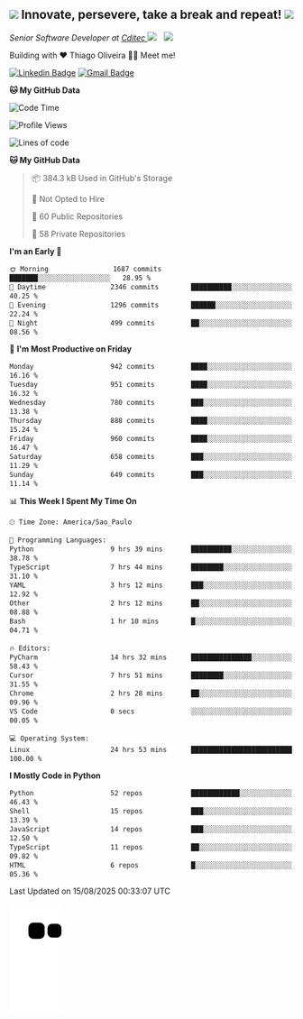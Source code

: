 <h2><img src="https://emojis.slackmojis.com/emojis/images/1531849430/4246/blob-sunglasses.gif?1531849430" width="30"/> Innovate, persevere, take a break and repeat! <img src="https://media.giphy.com/media/12oufCB0MyZ1Go/giphy.gif" width="50"></h2>
<img align='right' src="https://media.giphy.com/media/M9gbBd9nbDrOTu1Mqx/giphy.gif" width="230">
<p><em>Senior Software Developer at <a href="https://www.cditec.com.br/">Cditec
</a><img src="https://media.giphy.com/media/WUlplcMpOCEmTGBtBW/giphy.gif" width="30"> 
</em></p>



Building with ❤️ Thiago Oliveira 👋🏽 Meet me!

[![Linkedin Badge](https://img.shields.io/badge/-Thiago-blue?style=flat-square&logo=Linkedin&logoColor=white&link=https://www.linkedin.com/in/tgmarinho/)](https://www.linkedin.com/in/thiagoceconelo/) 
[![Gmail Badge](https://img.shields.io/badge/-thiceconelo@gmail.com-c14438?style=flat-square&logo=Gmail&logoColor=white&link=mailto:thiceconelo@gmail.com)](mailto:thiceconelo@gmail.com)

</em></p>

<!-- <span style="height ">
![Anurag's GitHub stats](https://github-readme-stats.vercel.app/api?username=arthurspk&show_icons=true&theme=tokyonight)
</span> -->

**🐱 My GitHub Data** 
<!--START_SECTION:waka-->
![Code Time](http://img.shields.io/badge/Code%20Time-3%2C541%20hrs%2016%20mins-blue)

![Profile Views](http://img.shields.io/badge/Profile%20Views-0-blue)

![Lines of code](https://img.shields.io/badge/From%20Hello%20World%20I%27ve%20Written-10.5%20million%20lines%20of%20code-blue)

**🐱 My GitHub Data** 

> 📦 384.3 kB Used in GitHub's Storage 
 > 
> 🚫 Not Opted to Hire
 > 
> 📜 60 Public Repositories 
 > 
> 🔑 58 Private Repositories 
 > 
**I'm an Early 🐤** 

```text
🌞 Morning                1687 commits        ███████░░░░░░░░░░░░░░░░░░   28.95 % 
🌆 Daytime                2346 commits        ██████████░░░░░░░░░░░░░░░   40.25 % 
🌃 Evening                1296 commits        ██████░░░░░░░░░░░░░░░░░░░   22.24 % 
🌙 Night                  499 commits         ██░░░░░░░░░░░░░░░░░░░░░░░   08.56 % 
```
📅 **I'm Most Productive on Friday** 

```text
Monday                   942 commits         ████░░░░░░░░░░░░░░░░░░░░░   16.16 % 
Tuesday                  951 commits         ████░░░░░░░░░░░░░░░░░░░░░   16.32 % 
Wednesday                780 commits         ███░░░░░░░░░░░░░░░░░░░░░░   13.38 % 
Thursday                 888 commits         ████░░░░░░░░░░░░░░░░░░░░░   15.24 % 
Friday                   960 commits         ████░░░░░░░░░░░░░░░░░░░░░   16.47 % 
Saturday                 658 commits         ███░░░░░░░░░░░░░░░░░░░░░░   11.29 % 
Sunday                   649 commits         ███░░░░░░░░░░░░░░░░░░░░░░   11.14 % 
```


📊 **This Week I Spent My Time On** 

```text
🕑︎ Time Zone: America/Sao_Paulo

💬 Programming Languages: 
Python                   9 hrs 39 mins       ██████████░░░░░░░░░░░░░░░   38.78 % 
TypeScript               7 hrs 44 mins       ████████░░░░░░░░░░░░░░░░░   31.10 % 
YAML                     3 hrs 12 mins       ███░░░░░░░░░░░░░░░░░░░░░░   12.92 % 
Other                    2 hrs 12 mins       ██░░░░░░░░░░░░░░░░░░░░░░░   08.88 % 
Bash                     1 hr 10 mins        █░░░░░░░░░░░░░░░░░░░░░░░░   04.71 % 

🔥 Editors: 
PyCharm                  14 hrs 32 mins      ███████████████░░░░░░░░░░   58.43 % 
Cursor                   7 hrs 51 mins       ████████░░░░░░░░░░░░░░░░░   31.55 % 
Chrome                   2 hrs 28 mins       ██░░░░░░░░░░░░░░░░░░░░░░░   09.96 % 
VS Code                  0 secs              ░░░░░░░░░░░░░░░░░░░░░░░░░   00.05 % 

💻 Operating System: 
Linux                    24 hrs 53 mins      █████████████████████████   100.00 % 
```

**I Mostly Code in Python** 

```text
Python                   52 repos            ████████████░░░░░░░░░░░░░   46.43 % 
Shell                    15 repos            ███░░░░░░░░░░░░░░░░░░░░░░   13.39 % 
JavaScript               14 repos            ███░░░░░░░░░░░░░░░░░░░░░░   12.50 % 
TypeScript               11 repos            ██░░░░░░░░░░░░░░░░░░░░░░░   09.82 % 
HTML                     6 repos             █░░░░░░░░░░░░░░░░░░░░░░░░   05.36 % 
```




 Last Updated on 15/08/2025 00:33:07 UTC
<!--END_SECTION:waka-->

![Snake animation](https://github.com/rafaballerini/rafaballerini/blob/output/github-contribution-grid-snake.svg)


<!---
ceconelo/ceconelo is a ✨ special ✨ repository because its `README.md` (this file) appears on your GitHub profile.
You can click the Preview link to take a look at your changes.
--->
